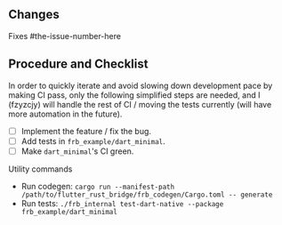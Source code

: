 ## Changes

Fixes #the-issue-number-here

## Procedure and Checklist

In order to quickly iterate and avoid slowing down development pace by making CI pass, only the following simplified steps are needed, and I (fzyzcjy) will handle the rest of CI / moving the tests currently (will have more automation in the future).

- [ ] Implement the feature / fix the bug.
- [ ] Add tests in `frb_example/dart_minimal`.
- [ ] Make `dart_minimal`'s CI green.

Utility commands
- Run codegen: `cargo run --manifest-path /path/to/flutter_rust_bridge/frb_codegen/Cargo.toml -- generate`
- Run tests: `./frb_internal test-dart-native --package frb_example/dart_minimal`
